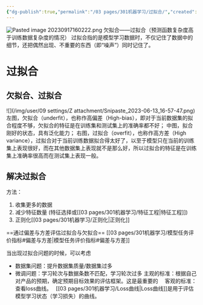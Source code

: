 ```yaml
---
{"dg-publish":true,"permalink":"/03 pages/301机器学习/过拟合/","created":"2024-11-30T21:04:36.379+08:00","updated":"2025-03-12T22:10:36.566+08:00"}
---
```


![Pasted image 20230917160222.png](/img/user/09%20settings/Z%20attachment/Pasted%20image%2020230917160222.png)
欠拟合——过拟合（预测函数复杂度高于训练数据复杂度的情况）
过拟合指的是模型学习数据时，不仅记住了数据中的细节，还把偶然出现、不重要的东西（即“噪声”）同时记住了。
# 过拟合
## 欠拟合、过拟合
![](/img/user/09 settings/Z attachment/Snipaste_2023-06-13_16-57-47.png)
左图，欠拟合（underfit），也称作高偏差（High-bias），即对于当前数据集的拟合程度不够，欠拟合的特征是在训练集和测试集上的准确率都不好；
中图，拟合刚好的状态，具有泛化能力；
右图，过拟合（overfit），也称作高方差（High variance），过拟合对于当前训练数据拟合得太好了，以至于模型只在当前的训练集上表现很好，而在其他数据集上表现就不是那么好，所以过拟合的特征是在训练集上准确率很高而在测试集上表现一般。
## 解决过拟合
方法：
1. 收集更多的数据
2. 减少特征数量 (特征选择或[[03 pages/301机器学习/特征工程\|特征工程]])
3. 正则化[[03 pages/301机器学习/正则化\|正则化]]


==通过偏差与方差评估过拟合与欠拟合== [[03 pages/301机器学习/模型任务评价指标#偏差与方差\|模型任务评价指标#偏差与方差]]

当出现过拟合问题的时候，可以考虑　
- 数据集问题：提升数据集质量/数据集过多
- 微调问题：学习轮次与数据条数不匹配，学习轮次过多
主观的标准：根据自己对产品的预期，确定预期目标效果的评估框架。这是最重要的　
客观的标准：查看loss曲线。　
[[03 pages/301机器学习/Loss曲线\|Loss曲线]]是用于评估模型学习状态（学习损失）的曲线。

